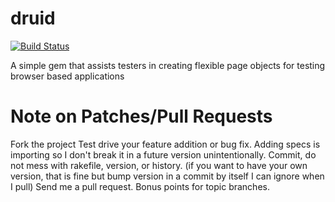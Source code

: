 # druid
[![Build Status](https://travis-ci.org/timsheng/druid.png)](https://travis-ci.org/timsheng)

 A simple gem that assists testers in creating flexible page objects for testing browser based applications

# Note on Patches/Pull Requests

Fork the project
Test drive your feature addition or bug fix. Adding specs is importing so I don't break it in a future version unintentionally.
Commit, do not mess with rakefile, version, or history.
(if you want to have your own version, that is fine but bump version in a commit by itself I can ignore when I pull)
Send me a pull request. Bonus points for topic branches.
